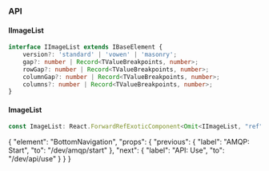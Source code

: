 

### API

#### IImageList

```ts
interface IImageList extends IBaseElement {
    version?: 'standard' | 'vowen' | 'masonry';
    gap?: number | Record<TValueBreakpoints, number>;
    rowGap?: number | Record<TValueBreakpoints, number>;
    columnGap?: number | Record<TValueBreakpoints, number>;
    columns?: number | Record<TValueBreakpoints, number>;
}
```

#### ImageList

```ts
const ImageList: React.ForwardRefExoticComponent<Omit<IImageList, "ref"> & React.RefAttributes<unknown>>;
```


{
  "element": "BottomNavigation",
  "props": {
    "previous": {
      "label": "AMQP: Start",
      "to": "/dev/amqp/start"
    },
    "next": {
      "label": "API: Use",
      "to": "/dev/api/use"
    }
  }
}